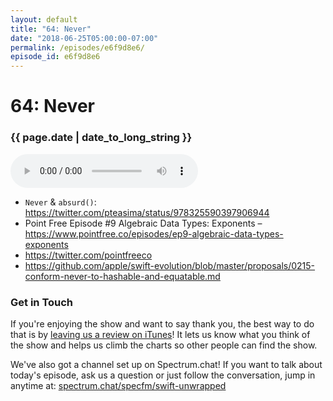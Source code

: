 ```yaml
---
layout: default
title: "64: Never"
date: "2018-06-25T05:00:00-07:00"
permalink: /episodes/e6f9d8e6/
episode_id: e6f9d8e6
---
```


# 64: Never

### {{ page.date | date_to_long_string }}

<audio controls><source src="/audio/e6f9d8e6.mp3" type="audio/mpeg"></audio>
<br/>
* `Never` & `absurd()`: https://twitter.com/pteasima/status/978325590397906944
* Point Free Episode #9 Algebraic Data Types: Exponents – https://www.pointfree.co/episodes/ep9-algebraic-data-types-exponents
* https://twitter.com/pointfreeco
* https://github.com/apple/swift-evolution/blob/master/proposals/0215-conform-never-to-hashable-and-equatable.md

### Get in Touch 

If you're enjoying the show and want to say thank you, the best way to do that is by [leaving us a review on iTunes](https://itunes.apple.com/us/podcast/swift-unwrapped/id1209817203?mt=2)! It lets us know what you think of the show and helps us climb the charts so other people can find the show.

We've also got a channel set up on Spectrum.chat! If you want to talk about today's episode, ask us a question or just follow the conversation, jump in anytime at: [spectrum.chat/specfm/swift-unwrapped](https://spectrum.chat/specfm/swift-unwrapped)
